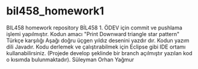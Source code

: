 # bil458_homework1
BIL458 homework repository
BİL458 1. ÖDEV için commit ve pushlama işlemi yapılmıştır. Kodun amacı "Print Downward triangle star pattern" Türkçe karşılığı Aşağı doğru üçgen yıldız desenini yazdır dır. Kodun yazım dili Javadır. Kodu derlemek ve çalıştırabilmek için Eclipse gibi IDE ortamı kullanabilirsiniz.
(Projede develop şeklinde bir branch açılmıştır yazılan kod o kısımda bulunmaktadır).
Süleyman Orhan Yağmur 
